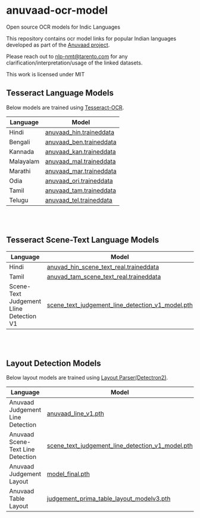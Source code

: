 # anuvaad-ocr-model
Open source OCR models for Indic Languages

This repository contains ocr model links for popular Indian languages developed as part of the [Anuvaad project](http://anuvaad.org).
>
Please reach out to nlp-nmt@tarento.com for any clarification/interpretation/usage of the linked datasets.

This work is licensed under MIT

<a name="pm"></a>
## Tesseract Language Models

Below models are trained using [Tesseract-OCR](https://github.com/tesseract-ocr).

| Language | Model |
|----------|-------|
| Hindi | [anuvaad_hin.traineddata](https://anuvaad-pubnet-weights.s3.amazonaws.com/anuvaad_hin.traineddata?AWSAccessKeyId=AKIAXX2AMEIRJY2GNYVZ&Signature=2l%2F0OwWQrD%2FIvogfijATPufjMLA%3D&Expires=1693557740)|
| Bengali | [anuvaad_ben.traineddata](https://anuvaad-pubnet-weights.s3.amazonaws.com/anuvaad_ben.traineddata?AWSAccessKeyId=AKIAXX2AMEIRJY2GNYVZ&Signature=ku%2FdynTtJVvaf55dwYC%2FMt3pKqo%3D&Expires=1698743313)|
| Kannada | [anuvaad_kan.traineddata](https://anuvaad-pubnet-weights.s3.amazonaws.com/anuvaad_kan.traineddata?AWSAccessKeyId=AKIAXX2AMEIRJY2GNYVZ&Signature=gDiNsqrV0n2%2BWZSMwesyqkLOYZ8%3D&Expires=1694149503)|
| Malayalam | [anuvaad_mal.traineddata](https://anuvaad-pubnet-weights.s3.amazonaws.com/anuvaad_mal.traineddata?AWSAccessKeyId=AKIAXX2AMEIRJY2GNYVZ&Signature=hX%2Bo%2BTTvwoN7IBcX%2FIgFTwMHoGs%3D&Expires=1698743610)|
| Marathi | [anuvaad_mar.traineddata](https://anuvaad-pubnet-weights.s3.amazonaws.com/anuvaad_mar.traineddata?AWSAccessKeyId=AKIAXX2AMEIRJY2GNYVZ&Signature=aTu5Ps9hL90clfPMZIVOEPx5%2Fl0%3D&Expires=1698743699)|
| Odia | [anuvaad_ori.traineddata](https://anuvaad-pubnet-weights.s3.amazonaws.com/anuvaad_ori.traineddata?AWSAccessKeyId=AKIAXX2AMEIRJY2GNYVZ&Signature=5aqEjjOryEhE4ElV2i8oHgVY%2F7I%3D&Expires=1698743792)|
| Tamil | [anuvaad_tam.traineddata](https://anuvaad-pubnet-weights.s3.amazonaws.com/anuvaad_tam.traineddata?AWSAccessKeyId=AKIAXX2AMEIRJY2GNYVZ&Signature=X6%2BwKdeOyOUFlOFs%2B7eRmzhziZ0%3D&Expires=1693557258)|
| Telugu | [anuvaad_tel.traineddata](https://anuvaad-pubnet-weights.s3-us-west-2.amazonaws.com/anuvaad_tel.traineddata)|

<br><br>


<a name="pm"></a>
## Tesseract Scene-Text Language Models


| Language | Model |
|----------|-------|
| Hindi | [anuvad_hin_scene_text_real.traineddata](https://anuvaad-pubnet-weights.s3.amazonaws.com/anuvad_hin_scene_text_real.traineddata?AWSAccessKeyId=AKIAXX2AMEIRJY2GNYVZ&Signature=FZ6Whiiv8uTYDkPGUvMzqoOKPOI%3D&Expires=1709212126)|
| Tamil | [anuvad_tam_scene_text_real.traineddata](https://anuvaad-pubnet-weights.s3.amazonaws.com/anuvad_tam_scene_text_real.traineddata?AWSAccessKeyId=AKIAXX2AMEIRJY2GNYVZ&Signature=J1NEp22bhsW7dO3kd8iN1VX7XtI%3D&Expires=1711538482)|
| Scene-Text Judgement Lline Detection V1 | [scene_text_judgement_line_detection_v1_model.pth](https://anuvaad-pubnet-weights.s3.amazonaws.com/scene_text_judgement_line_detection_v1_model.pth?AWSAccessKeyId=AKIAXX2AMEIRJY2GNYVZ&Signature=zTv5bP4Pt6NoLN%2FLUC7JrLBBrxs%3D&Expires=1705824951)|
<br><br>

<a name="pm"></a>
## Layout Detection Models

Below layout models are trained using [Layout Parser(Detectron2)](https://github.com/Layout-Parser/layout-model-training).

| Language | Model |
|----------|-------|
| Anuvaad Judgement Line Detection | [anuvaad_line_v1.pth](https://anuvaad-pubnet-weights.s3.amazonaws.com/anuvaad_line_v1.pth)|
| Anuvaad Scene-Text Line Detection | [scene_text_judgement_line_detection_v1_model.pth](https://anuvaad-pubnet-weights.s3.amazonaws.com/scene_text_judgement_line_detection_v1_model.pth)|
| Anuvaad Judgement Layout | [model_final.pth](https://anuvaad-pubnet-weights.s3.amazonaws.com/model_final.pth)|
| Anuvaad Table Layout | [judgement_prima_table_layout_modelv3.pth](https://anuvaad-pubnet-weights.s3.amazonaws.com/judgement_prima_table_layout_modelv3.pth)|

<br><br>

